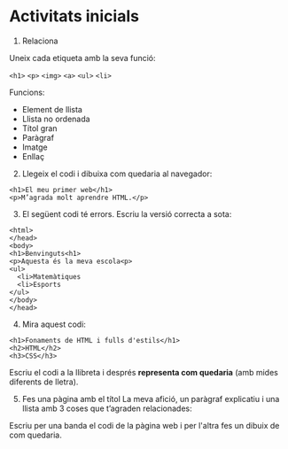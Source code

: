 # Activitats inicials

1. Relaciona

Uneix cada etiqueta amb la seva funció:

`<h1>`
`<p>`
`<img>`
`<a>`
`<ul>`
`<li>`

Funcions:

- Element de llista
- Llista no ordenada
- Títol gran
- Paràgraf
- Imatge
- Enllaç

2. Llegeix el codi i dibuixa com quedaria al navegador:

```
<h1>El meu primer web</h1>
<p>M’agrada molt aprendre HTML.</p>
```

3. El següent codi té errors. Escriu la versió correcta a sota:

```
<html>
</head>
<body>
<h1>Benvinguts<h1>
<p>Aquesta és la meva escola<p>
<ul>
  <li>Matemàtiques
  <li>Esports
</ul>
</body>
</head>
```

4. Mira aquest codi:

```
<h1>Fonaments de HTML i fulls d'estils</h1>
<h2>HTML</h2>
<h3>CSS</h3>
```

Escriu el codi a la llibreta i després **representa com quedaria** (amb mides diferents de lletra).

5. Fes una pàgina amb el títol La meva afició, un paràgraf explicatiu i una llista amb 3 coses que t’agraden relacionades:

Escriu per una banda el codi de la pàgina web i per l'altra fes un dibuix de com quedaria.

